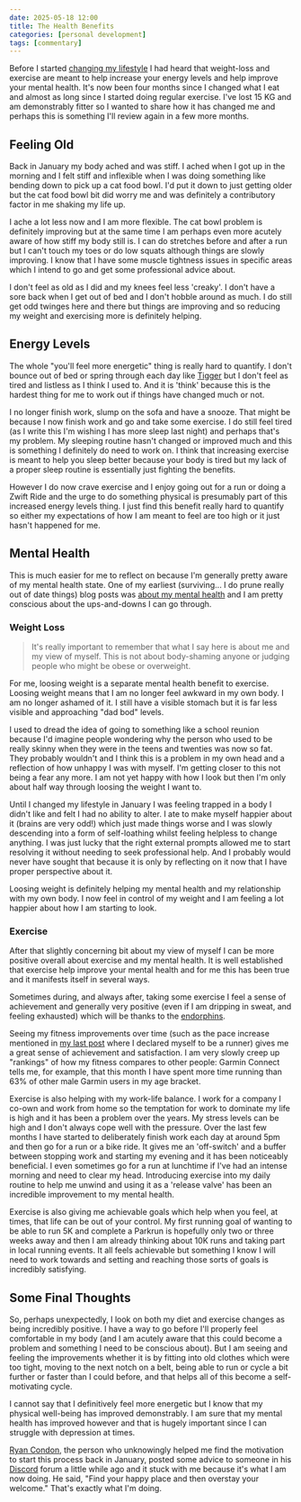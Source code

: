 ```yaml
---
date: 2025-05-18 12:00
title: The Health Benefits
categories: [personal development]
tags: [commentary]
---
```


Before I started [changing my lifestyle](2025-02-08-changing-my-lifestyle) I had heard that weight-loss and exercise are meant to help increase your energy levels and help improve your mental health. It's now been four months since I changed what I eat and almost as long since I started doing regular exercise. I've lost 15 KG and am demonstrably fitter so I wanted to share how it has changed me and perhaps this is something I'll review again in a few more months.

## Feeling Old

Back in January my body ached and was stiff. I ached when I got up in the morning and I felt stiff and inflexible when I was doing something like bending down to pick up a cat food bowl. I'd put it down to just getting older but the cat food bowl bit did worry me and was definitely a contributory factor in me shaking my life up.

I ache a lot less now and I am more flexible. The cat bowl problem is definitely improving but at the same time I am perhaps even more acutely aware of how stiff my body still is. I can do stretches before and after a run but I can't touch my toes or do low squats although things are slowly improving. I know that I have some muscle tightness issues in specific areas which I intend to go and get some professional advice about.

I don't feel as old as I did and my knees feel less 'creaky'. I don't have a sore back when I get out of bed and I don't hobble around as much. I do still get odd twinges here and there but things are improving and so reducing my weight and exercising more is definitely helping.

## Energy Levels

The whole "you'll feel more energetic" thing is really hard to quantify. I don't bounce out of bed or spring through each day like [Tigger](https://en.wikipedia.org/wiki/Tigger) but I don't feel as tired and listless as I think I used to. And it is 'think' because this is the hardest thing for me to work out if things have changed much or not.

I no longer finish work, slump on the sofa and have a snooze. That might be because I now finish work and go and take some exercise. I do still feel tired (as I write this I'm wishing I has more sleep last night) and perhaps that's my problem. My sleeping routine hasn't changed or improved much and this is something I definitely do need to work on. I think that increasing exercise is meant to help you sleep better because your body is tired but my lack of a proper sleep routine is essentially just fighting the benefits.

However I do now crave exercise and I enjoy going out for a run or doing a Zwift Ride and the urge to do something physical is presumably part of this increased energy levels thing. I just find this benefit really hard to quantify so either my expectations of how I am meant to feel are too high or it just hasn't happened for me.

## Mental Health

This is much easier for me to reflect on because I'm generally pretty aware of my mental health state. One of my earliest (surviving... I do prune really out of date things) blog posts was [about my mental health](http://localhost:4000/post/2012-06-15-the-depressed-developer) and I am pretty conscious about the ups-and-downs I can go through.

### Weight Loss

> It's really important to remember that what I say here is about me and my view of myself. This is not about body-shaming anyone or judging people who might be obese or overweight.

For me, loosing weight is a separate mental health benefit to exercise. Loosing weight means that I am no longer feel awkward in my own body. I am no longer ashamed of it. I still have a visible stomach but it is far less visible and approaching "dad bod" levels.

I used to dread the idea of going to something like a school reunion because I'd imagine people wondering why the person who used to be really skinny when they were in the teens and twenties was now so fat. They probably wouldn't and I think this is a problem in my own head and a reflection of how unhappy I was with myself. I'm getting closer to this not being a fear any more. I am not yet happy with how I look but then I'm only about half way through loosing the weight I want to.

Until I changed my lifestyle in January I was feeling trapped in a body I didn't like and felt I had no ability to alter. I ate to make myself happier about it (brains are very odd!) which just made things worse and I was slowly descending into a form of self-loathing whilst feeling helpless to change anything. I was just lucky that the right external prompts allowed me to start resolving it without needing to seek professional help. And I probably would never have sought that because it is only by reflecting on it now that I have proper perspective about it.

Loosing weight is definitely helping my mental health and my relationship with my own body. I now feel in control of my weight and I am feeling a lot happier about how I am starting to look.

### Exercise

After that slightly concerning bit about my view of myself I can be more positive overall about exercise and my mental health. It is well established that exercise help improve your mental health and for me this has been true and it manifests itself in several ways.

Sometimes during, and always after, taking some exercise I feel a sense of achievement and generally very positive (even if I am dripping in sweat, and feeling exhausted) which will be thanks to the [endorphins](https://en.wikipedia.org/wiki/Endorphins).

Seeing my fitness improvements over time (such as the pace increase mentioned in [my last post](2025-05-16-i-run) where I declared myself to be a runner) gives me a great sense of achievement and satisfaction. I am very slowly creep up "rankings" of how my fitness compares to other people: Garmin Connect tells me, for example, that this month I have spent more time running than 63% of other male Garmin users in my age bracket.

Exercise is also helping with my work-life balance. I work for a company I co-own and work from home so the temptation for work to dominate my life is high and it has been a problem over the years. My stress levels can be high and I don't always cope well with the pressure. Over the last few months I have started to deliberately finish work each day at around 5pm and then go for a run or a bike ride. It gives me an 'off-switch' and a buffer between stopping work and starting my evening and it has been noticeably beneficial. I even sometimes go for a run at lunchtime if I've had an intense morning and need to clear my head. Introducing exercise into my daily routine to help me unwind and using it as a 'release valve' has been an incredible improvement to my mental health.

Exercise is also giving me achievable goals which help when you feel, at times, that life can be out of your control. My first running goal of wanting to be able to run 5K and complete a Parkrun is hopefully only two or three weeks away and then I am already thinking about 10K runs and taking part in local running events. It all feels achievable but something I know I will need to work towards and setting and reaching those sorts of goals is incredibly satisfying.

## Some Final Thoughts

So, perhaps unexpectedly, I look on both my diet and exercise changes as being incredibly positive. I have a way to go before I'll properly feel comfortable in my body (and I am acutely aware that this could become a problem and something I need to be conscious about). But I am seeing and feeling the improvements whether it is by fitting into old clothes which were too tight, moving to the next notch on a belt, being able to run or cycle a bit further or faster than I could before, and that helps all of this become a self-motivating cycle.

I cannot say that I definitively feel more energetic but I know that my physical well-being has improved demonstrably. I am sure that my mental health has improved however and that is hugely important since I can struggle with depression at times.

[Ryan Condon](https://www.youtube.com/@RyanCondon), the person who unknowingly helped me find the motivation to start this process back in January, posted some advice to someone in his [Discord](https://discord.com/invite/ffQw8XyXSu) forum a little while ago and it stuck with me because it's what I am now doing. He said, "Find your happy place and then overstay your welcome." That's exactly what I'm doing.
